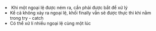 -  Khi một ngoại lệ được ném ra, cần phải được bắt để xử lý
- Kể cả không xảy ra ngoại lệ, khối finally vẫn sẽ được thực thi khi nằm trong try - catch
- Có thể xử lí nhiều ngoại lệ cùng một lúc
